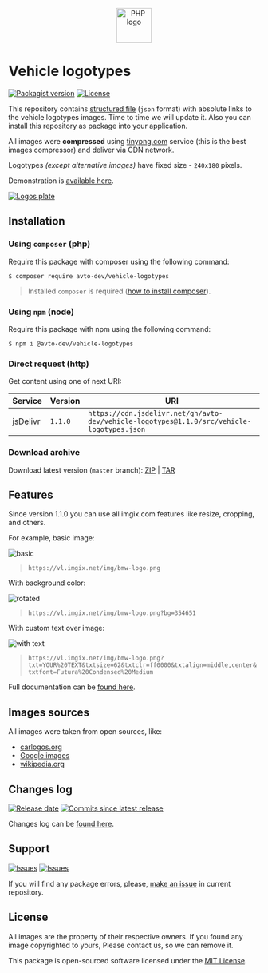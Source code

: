 <p align="center">
  <img alt="PHP logo" src="https://avatars2.githubusercontent.com/u/32733144?s=70&v=4" width="70" height="70" />
</p>

# Vehicle logotypes

[![Packagist version][badge_packagist_version]][link_packagist]
[![License][badge_license]][link_license]

This repository contains [structured file](./src/vehicle-logotypes.json) (`json` format) with absolute links to the vehicle logotypes images. Time to time we will update it. Also you can install this repository as package into your application.

All images were **compressed** using [tinypng.com][tinypng] service (this is the best images compressor) and deliver via CDN network.

Logotypes _(except alternative images)_ have fixed size - `240x180` pixels.

Demonstration is [available here][demo].

[![Logos plate](https://hsto.org/webt/zc/em/4n/zcem4nygx8qmia8jauczu6hxbfk.jpeg)][demo]

## Installation

### Using `composer` (php)

Require this package with composer using the following command:

```shell
$ composer require avto-dev/vehicle-logotypes
```

> Installed `composer` is required ([how to install composer][getcomposer]).

### Using `npm` (node)

Require this package with npm using the following command:

```shell
$ npm i @avto-dev/vehicle-logotypes
```

### Direct request (http)

Get content using one of next URI:

Service  | Version | URI
-------- | ------- | ---
jsDelivr | `1.1.0` | `https://cdn.jsdelivr.net/gh/avto-dev/vehicle-logotypes@1.1.0/src/vehicle-logotypes.json`

### Download archive

Download latest version (`master` branch): [ZIP][download_zip] | [TAR][download_tar]

## Features

Since version 1.1.0 you can use all imgix.com features like resize, cropping, and others.

For example, basic image:

![basic](https://vl.imgix.net/img/bmw-logo.png)

> `https://vl.imgix.net/img/bmw-logo.png`

With background color:

![rotated](https://vl.imgix.net/img/bmw-logo.png?bg=354651)

> `https://vl.imgix.net/img/bmw-logo.png?bg=354651`

With custom text over image:

![with text](https://vl.imgix.net/img/bmw-logo.png?txt=YOUR%20TEXT&txtsize=62&txtclr=ff0000&txtalign=middle,center&txtfont=Futura%20Condensed%20Medium)

> `https://vl.imgix.net/img/bmw-logo.png?txt=YOUR%20TEXT&txtsize=62&txtclr=ff0000&txtalign=middle,center&txtfont=Futura%20Condensed%20Medium`

Full documentation can be [found here][imgix_api].

## Images sources

All images were taken from open sources, like:

- [carlogos.org](http://www.carlogos.org/)
- [Google images](https://www.google.com/imghp?tbm=isch&tbs=imgo:1)
- [wikipedia.org](https://en.wikipedia.org/)

## Changes log

[![Release date][badge_release_date]][link_releases]
[![Commits since latest release][badge_commits_since_release]][link_commits]

Changes log can be [found here][link_changes_log].

## Support

[![Issues][badge_issues]][link_issues]
[![Issues][badge_pulls]][link_pulls]

If you will find any package errors, please, [make an issue][link_create_issue] in current repository.

## License

All images are the property of their respective owners. If you found any image copyrighted to yours, Please contact us, so we can remove it.

This package is open-sourced software licensed under the [MIT License][link_license].

[badge_packagist_version]:https://img.shields.io/packagist/v/avto-dev/vehicle-logotypes.svg?style=for-the-badge&maxAge=60
[badge_license]:https://img.shields.io/packagist/l/avto-dev/vehicle-logotypes.svg?style=for-the-badge&longCache=true
[badge_release_date]:https://img.shields.io/github/release-date/avto-dev/vehicle-logotypes.svg?style=flat-square&maxAge=60
[badge_commits_since_release]:https://img.shields.io/github/commits-since/avto-dev/vehicle-logotypes/latest.svg?style=flat-square&maxAge=60
[badge_issues]:https://img.shields.io/github/issues/avto-dev/vehicle-logotypes.svg?style=flat-square&maxAge=60
[badge_pulls]:https://img.shields.io/github/issues-pr/avto-dev/vehicle-logotypes.svg?style=flat-square&maxAge=60
[link_releases]:https://github.com/avto-dev/vehicle-logotypes/releases
[link_packagist]:https://packagist.org/packages/avto-dev/vehicle-logotypes
[link_changes_log]:https://github.com/avto-dev/vehicle-logotypes/blob/master/CHANGELOG.md
[link_issues]:https://github.com/avto-dev/vehicle-logotypes/issues
[link_create_issue]:https://github.com/avto-dev/vehicle-logotypes/issues/new/choose
[link_commits]:https://github.com/avto-dev/vehicle-logotypes/commits
[link_pulls]:https://github.com/avto-dev/vehicle-logotypes/pulls
[link_license]:https://github.com/avto-dev/vehicle-logotypes/blob/master/LICENSE
[getcomposer]:https://getcomposer.org/download/
[tinypng]:https://tinypng.com/
[demo]:https://avto-dev.github.io/vehicle-logotypes/
[download_zip]:https://github.com/avto-dev/vehicle-logotypes/archive/master.zip
[download_tar]:https://github.com/avto-dev/vehicle-logotypes/archive/master.tar.gz
[imgix_api]:https://docs.imgix.com/apis/url
